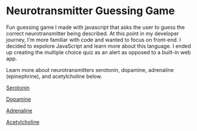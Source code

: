 ﻿# Neurotransmitter Guessing Game
 
Fun guessing game I made with javascript that asks the user to guess the correct neurotransmitter being described. At this point in my developer journey, I'm more familiar with code and wanted to focus on front-end. I decided to expolore JavaScript and learn more about this language. I ended up creating the multiple choice quiz as an alert as opposed to a built-in web app. 

Learn more about neurotransmitters serotonin, dopamine, adrenaline (epinephrine), and acetylcholine below.

[Serotonin](https://www.medicalnewstoday.com/articles/232248)

[Dopamine](https://visual.ly/community/infographic/health/12-facts-about-dopamine-you-didnt-know)

[Adrenaline](https://shine365.marshfieldclinic.org/wellness/adrenaline-natural-super-power/)

[Acetylcholine](https://www.verywellmind.com/what-is-acetylcholine-2794810)
